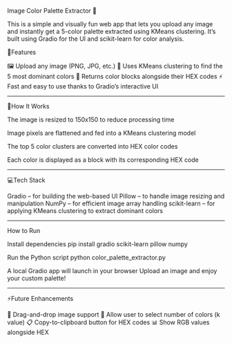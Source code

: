 Image Color Palette Extractor 🎨

This is a simple and visually fun web app that lets you upload any image and instantly get a 5-color palette extracted using KMeans clustering. It’s built using Gradio for the UI and scikit-learn for color analysis.

🚀Features

🖼️ Upload any image (PNG, JPG, etc.)
🧠 Uses KMeans clustering to find the 5 most dominant colors
🌈 Returns color blocks alongside their HEX codes
⚡ Fast and easy to use thanks to Gradio’s interactive UI

---

🛞How It Works

The image is resized to 150x150 to reduce processing time

Image pixels are flattened and fed into a KMeans clustering model

The top 5 color clusters are converted into HEX color codes

Each color is displayed as a block with its corresponding HEX code

---

💻Tech Stack

Gradio – for building the web-based UI
Pillow – to handle image resizing and manipulation
NumPy – for efficient image array handling
scikit-learn – for applying KMeans clustering to extract dominant colors

---

How to Run

Install dependencies
pip install gradio scikit-learn pillow numpy

Run the Python script
python color_palette_extractor.py

A local Gradio app will launch in your browser
Upload an image and enjoy your custom palette!

---

⚡Future Enhancements

📁 Drag-and-drop image support
🎯 Allow user to select number of colors (k value)
📋 Copy-to-clipboard button for HEX codes
📊 Show RGB values alongside HEX

